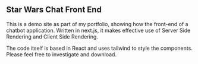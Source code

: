## Star Wars Chat Front End

This is a demo site as part of my portfolio, showing how the front-end of a chatbot application.  Written in next.js, it makes effective use of Server Side Rendering and Client Side Rendering.

The code itself is based in React and uses tailwind to style the components.  Please feel free to investigate and download.
